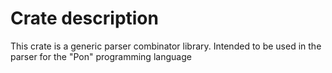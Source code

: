 # Crate description

This crate is a generic parser combinator library. Intended to be used in the parser for the "Pon" programming language

